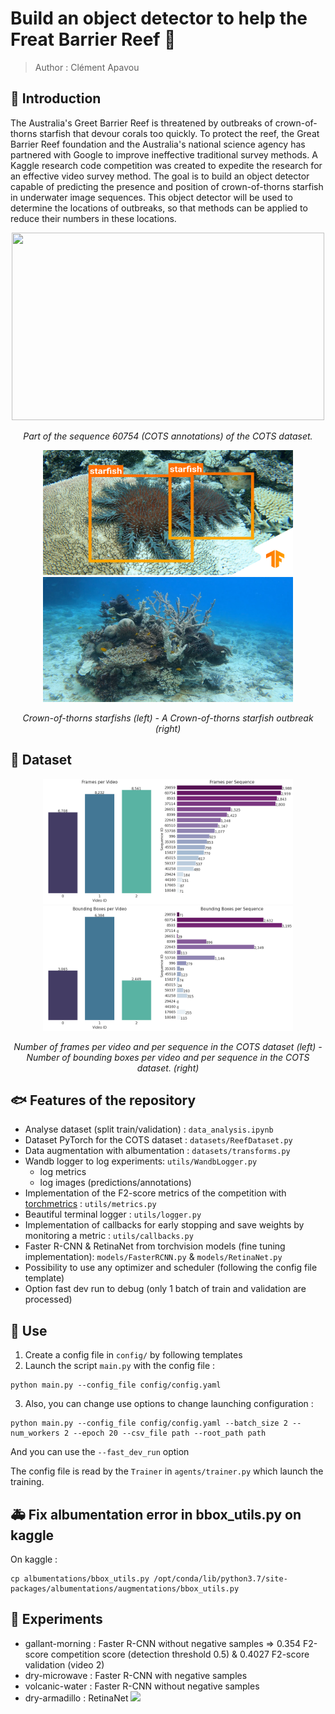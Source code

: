 # Build an object detector to help the Freat Barrier Reef :ocean:

> Author : Clément Apavou

## :tropical_fish: Introduction
The Australia's Greet Barrier Reef is threatened by outbreaks of crown-of-thorns starfish that devour corals too quickly. To protect the reef, the Great Barrier Reef foundation and the Australia's national science agency has partnered with Google to improve ineffective traditional survey methods. A Kaggle research code competition was created to expedite the research for an effective video survey method. The goal is to build an object detector capable of predicting the presence and position of crown-of-thorns starfish in underwater image sequences. This object detector will be used to determine the locations of outbreaks, so that methods can be applied to reduce their numbers in these locations. 

<p align="center">
  <img src="assets/readme/seq_60754.gif" width="500" height="300"/>
</p>
<p align="center">
<em> Part of the sequence 60754 (COTS annotations) of the COTS dataset.</em>
</p>

<p align="center">
  <img src="assets/readme/imageRD.png" width="400" height="200"/>
  <img src="assets/readme/COTS_outbreak.jpg" width="400" height="200"/>
</p>
<p align="center">
<em> Crown-of-thorns starfishs (left) - A Crown-of-thorns starfish outbreak (right)</em>
</p>

## :tropical_fish: Dataset

<p align="center">
  <img src="assets/readme/freq_seq_video.png" width="400" height="200"/>
  <img src="assets/readme/bb_seq_video.png" width="400" height="200"/>
</p>
<p align="center">
<em> Number of frames per video and per sequence in the COTS dataset (left) - Number of bounding boxes per video and per sequence in the COTS dataset. (right)</em>
</p>

## :fish: Features of the repository
- Analyse dataset (split train/validation) : ```data_analysis.ipynb ```
- Dataset PyTorch for the COTS dataset : ```datasets/ReefDataset.py```
- Data augmentation with albumentation : ```datasets/transforms.py```
- Wandb logger to log experiments:  ```utils/WandbLogger.py```
    - log metrics 
    - log images (predictions/annotations)   
- Implementation of the F2-score metrics of the competition with [torchmetrics](https://torchmetrics.readthedocs.io/en/latest/) : ```utils/metrics.py```
- Beautiful terminal logger : ```utils/logger.py```
- Implementation of callbacks for early stopping and save weights by monitoring a metric : ```utils/callbacks.py```
- Faster R-CNN & RetinaNet from torchvision models (fine tuning implementation): ```models/FasterRCNN.py``` & ```models/RetinaNet.py```
- Possibility to use any optimizer and scheduler (following the config file template)
- Option fast dev run to debug (only 1 batch of train and validation are processed)

## :dart: Use 

1. Create a config file in ```config/``` by following templates
2. Launch the script ```main.py``` with the config file : 
``` 
python main.py --config_file config/config.yaml
```
3. Also, you can change use options to change launching configuration :
``` 
python main.py --config_file config/config.yaml --batch_size 2 --num_workers 2 --epoch 20 --csv_file path --root_path path
```
And you can use the ```--fast_dev_run``` option

The config file is read by the ```Trainer``` in ```agents/trainer.py``` which launch the training.

## :ambulance: Fix albumentation error in bbox_utils.py on kaggle 
On kaggle :
```
cp albumentations/bbox_utils.py /opt/conda/lib/python3.7/site-packages/albumentations/augmentations/bbox_utils.py
```

## :dolphin: Experiments
- gallant-morning : Faster R-CNN without negative samples => 0.354 F2-score competition score (detection threshold 0.5) & 0.4027 F2-score validation (video 2)
- dry-microwave : Faster R-CNN with negative samples
- volcanic-water : Faster R-CNN without negative samples
- dry-armadillo : RetinaNet
[![](https://github.com/wandb/assets/blob/main/wandb-github-badge-gradient.svg)](https://wandb.ai/cots-detection/COTS_detection?workspace=user-clementapa)